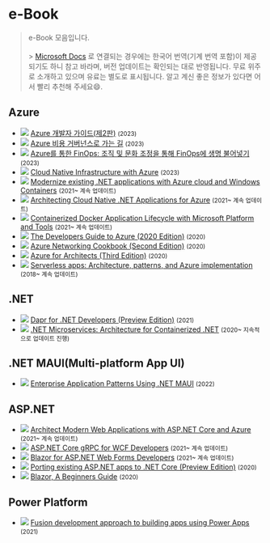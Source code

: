 # e-Book

> e-Book 모음입니다.<br><br> > [Microsoft Docs](https://docs.microsoft.com/ko-kr/?WT.mc_id=DOP-MVP-4027259) 로 연결되는 경우에는 한국어 번역(기계 번역 포함)이 제공되기도 하니 참고 바라며, 버전 업데이트는 확인되는 대로 반영됩니다. 무료 위주로 소개하고 있으며 유료는 별도로 표시됩니다. 알고 계신 좋은 정보가 있다면 어서 빨리 추천해 주세요:smile:.

## Azure

- <img src="image/ebook/azure-Developer-Guide.png" class="imgEbookCover"> [Azure 개발자 가이드(제2판)](https://clouddamcdnprodep.azureedge.net/gdc/gdcg4lGmQ/original) <small>(2023)</small>
- <img src="image/ebook/the-path-to-Azure-cost-governance.png" class="imgEbookCover"> [Azure 비용 거버넌스로 가는 길](https://clouddamcdnprodep.azureedge.net/gdc/gdc5gkxc2/original) <small>(2023)</small>
- <img src="image/ebook/azure-finops.png" class="imgEbookCover"> [Azure를 통한 FinOps: 조직 및 문화 조정을 통해 FinOps에 생명 불어넣기](https://clouddamcdnprodep.azureedge.net/gdc/gdcqD6GVi/original) <small>(2023)</small>
- <img src="image/ebook/cloud-native-infrastructure-with-azure.png" class="imgEbookCover"> [Cloud Native Infrastructure with Azure](https://clouddamcdnprodep.azureedge.net/gdc/gdcxZiG7n/original) <small>(2023)</small>
- <img src="image/ebook/modernize-existing-net-applications-with-azure-cloud-and-windows-containers.png" class="imgEbookCover"> [Modernize existing .NET applications with Azure cloud and Windows Containers](https://docs.microsoft.com/ko-kr/dotnet/architecture/modernize-with-azure-containers/?WT.mc_id=AZ-MVP-4027259) <small>(2021~ 계속 업데이트)</small>
- <img src="image/ebook/architecting-cloud-native-net-applications-for-azure.png" class="imgEbookCover"> [Architecting Cloud Native .NET Applications for Azure](https://docs.microsoft.com/ko-kr/dotnet/architecture/cloud-native/?WT.mc_id=AZ-MVP-4027259) <small>(2021~ 계속 업데이트)</small>
- <img src="image/ebook/containerized-docker-application-lifecycle-with-microsoft-platform-and-tools.png" class="imgEbookCover"> [Containerized Docker Application Lifecycle with Microsoft Platform and Tools](https://docs.microsoft.com/ko-kr/dotnet/architecture/containerized-lifecycle/?WT.mc_id=dotnet-17847-nanil/?WT.mc_id=AZ-MVP-4027259) <small>(2021~ 계속 업데이트)</small>
- <img src="image/ebook/the-developers-guide-to-azure.png" class="imgEbookCover"> [The Developers Guide to Azure (2020 Edition)](https://azure.microsoft.com/ko-kr/campaigns/developer-guide/?WT.mc_id=AZ-MVP-4027259) <small>(2020)</small>
- <img src="image/ebook/ebook-azure-networking-cookbook.png" class="imgEbookCover"> [Azure Networking Cookbook (Second Edition)](https://azure.microsoft.com/en-us/resources/azure-networking-cookbook/?WT.mc_id=DOP-MVP-4027259) <small>(2020)</small>
- <img src="image/ebook/ebook-azure-for-architects.png" class="imgEbookCover"> [Azure for Architects (Third Edition)](https://azure.microsoft.com/en-us/resources/azure-for-architects/?WT.mc_id=AZ-MVP-4027259) <small>(2020)</small>
- <img src="image/ebook/serverless-apps-architecture-patterns-and-azure-implementation.png" class="imgEbookCover"> [Serverless apps: Architecture, patterns, and Azure implementation](https://docs.microsoft.com/ko-kr/dotnet/architecture/serverless/?WT.mc_id=dotnet-17847-nanil/?WT.mc_id=AZ-MVP-4027259) <small>(2018~ 계속 업데이트)</small>

## .NET

- <img src="image/ebook/dapr-for-net-developers.png" class="imgEbookCover"> [Dapr for .NET Developers (Preview Edition)](https://docs.microsoft.com/ko-kr/dotnet/architecture/dapr-for-net-developers/?WT.mc_id=DOP-MVP-4027259) <small>(2021)</small>
- <img src="image/ebook/net-microservices-architecture-for-containerized-net.png" class="imgEbookCover"> [.NET Microservices: Architecture for Containerized .NET](https://docs.microsoft.com/ko-kr/dotnet/architecture/microservices/?WT.mc_id=dotnet-17847-nanil/?WT.mc_id=DOP-MVP-4027259/?WT.mc_id=DOP-MVP-4027259) <small>(2020~ 지속적으로 업데이트 진행)</small>

## .NET MAUI(Multi-platform App UI)

- <img src="image/ebook/enterprise-app-patterns-ebook.png" class="imgEbookCover"> [Enterprise Application Patterns Using .NET MAUI](https://docs.microsoft.com/ko-kr/dotnet/architecture/maui/?WT.mc_id=DOP-MVP-4027259) <small>(2022)</small>

## ASP.NET

- <img src="image/ebook/web-application-guide-cover-image.png" class="imgEbookCover"> [Architect Modern Web Applications with ASP.NET Core and Azure](https://docs.microsoft.com/ko-kr/dotnet/architecture/modern-web-apps-azure/?WT.mc_id=DOP-MVP-4027259) <small>(2021~ 계속 업데이트)</small>
- <img src="image/ebook/aspnetcore-grpc-for-wcf-developers.png" class="imgEbookCover"> [ASP.NET Core gRPC for WCF Developers](https://docs.microsoft.com/ko-kr/dotnet/architecture/grpc-for-wcf-developers/?WT.mc_id=dotnet-17847-nanil/?WT.mc_id=DOP-MVP-4027259) <small>(2021~ 계속 업데이트)</small>
- <img src="image/ebook/blazor-for-web-forms-devs.png" class="imgEbookCover"> [Blazor for ASP.NET Web Forms Developers](https://docs.microsoft.com/ko-kr/dotnet/architecture/blazor-for-web-forms-developers/?WT.mc_id=DOP-MVP-4027259) <small>(2021~ 계속 업데이트)</small>
- <img src="image/ebook/porting-existing-aspnet-apps.png" class="imgEbookCover"> [Porting existing ASP.NET apps to .NET Core (Preview Edition)](https://docs.microsoft.com/ko-kr/dotnet/architecture/porting-existing-aspnet-apps/?WT.mc_id=dotnet-17847-nanil/?WT.mc_id=DOP-MVP-4027259) <small>(2020)</small>
- <img src="image/ebook/blazor-a-beginners-guide.png" class="imgEbookCover"> [Blazor, A Beginners Guide](https://www.telerik.com/campaigns/blazor/wp-beginners-guide-ebook) <small>(2020)</small>

## Power Platform

- <img src="image/ebook/fusion-development-approach-to-building-apps-using-power-apps.png" class="imgEbookCover"> [Fusion development approach to building apps using Power Apps](https://docs.microsoft.com/ko-kr/powerapps/guidance/fusion-dev-ebook/?WT.mc_id=DOP-MVP-4027259) <small>(2021)</small>
